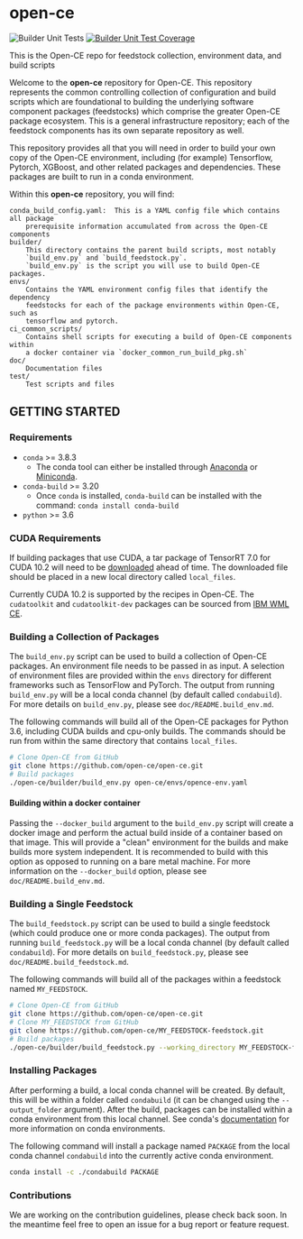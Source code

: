 # open-ce

![Builder Unit Tests](https://github.com/open-ce/open-ce/workflows/Open-CE%20Builder%20Unit%20Tests/badge.svg)
[![Builder Unit Test Coverage](https://codecov.io/gh/open-ce/open-ce/branch/master/graph/badge.svg)](https://codecov.io/gh/open-ce/open-ce)

This is the Open-CE repo for feedstock collection, environment data, and build scripts

Welcome to the **open-ce** repository for Open-CE. This repository
represents the common controlling collection of configuration and
build scripts which are foundational to building the underlying
software component packages (feedstocks) which comprise the greater Open-CE
package ecosystem.  This is a general infrastructure repository; each of the
feedstock components has its own separate repository as well.

This repository provides all that you will need in order to build your own copy
of the Open-CE environment, including (for example) Tensorflow, Pytorch,
XGBoost, and other related packages and dependencies. These packages are built
to run in a conda environment.

Within this **open-ce** repository, you will find:

```text
conda_build_config.yaml:  This is a YAML config file which contains all package
    prerequisite information accumulated from across the Open-CE components
builder/
    This directory contains the parent build scripts, most notably
    `build_env.py` and `build_feedstock.py`.
    `build_env.py` is the script you will use to build Open-CE packages.
envs/
    Contains the YAML environment config files that identify the dependency
    feedstocks for each of the package environments within Open-CE, such as
    tensorflow and pytorch.
ci_common_scripts/
    Contains shell scripts for executing a build of Open-CE components within
    a docker container via `docker_common_run_build_pkg.sh`
doc/
    Documentation files
test/
    Test scripts and files
```

## GETTING STARTED

### Requirements
* `conda` >= 3.8.3
  * The conda tool can either be installed through [Anaconda](https://www.anaconda.com/products/individual#Downloads) or [Miniconda](https://docs.conda.io/en/latest/miniconda.html).
* `conda-build` >= 3.20
  * Once `conda` is installed, `conda-build` can be installed with the command: `conda install conda-build`
* `python` >= 3.6

### CUDA Requirements
If building packages that use CUDA, a tar package of TensorRT 7.0 for CUDA 10.2 will need to be [downloaded](https://developer.nvidia.com/nvidia-tensorrt-7x-download) ahead of time. The downloaded file should be placed in a new local directory called `local_files`.

Currently CUDA 10.2 is supported by the recipes in Open-CE. The `cudatoolkit` and `cudatoolkit-dev` packages can be sourced from [IBM WML CE](https://public.dhe.ibm.com/ibmdl/export/pub/software/server/ibm-ai/conda/#/).

### Building a Collection of Packages
The `build_env.py` script can be used to build a collection of Open-CE packages. An environment file needs to be passed in as input. A selection of environment files are provided within the `envs` directory for different frameworks such as TensorFlow and PyTorch. The output from running `build_env.py` will be a local conda channel (by default called `condabuild`). For more details on `build_env.py`, please see `doc/README.build_env.md`.

The following commands will build all of the Open-CE packages for Python 3.6, including CUDA builds and cpu-only builds. The commands should be run from within the same directory that contains `local_files`.

```bash
# Clone Open-CE from GitHub
git clone https://github.com/open-ce/open-ce.git
# Build packages
./open-ce/builder/build_env.py open-ce/envs/opence-env.yaml
```

#### Building within a docker container
Passing the `--docker_build` argument to the `build_env.py` script will create a docker image and perform the actual build inside of a container based on that image. This will provide a "clean" environment for the builds and make builds more system independent. It is recommended to build with this option as opposed to running on a bare metal machine. For more information on the `--docker_build` option, please see `doc/README.build_env.md`.

### Building a Single Feedstock
The `build_feedstock.py` script can be used to build a single feedstock (which could produce one or more conda packages). The output from running `build_feedstock.py` will be a local conda channel (by default called `condabuild`). For more details on `build_feedstock.py`, please see `doc/README.build_feedstock.md`.

The following commands will build all of the packages within a feedstock named `MY_FEEDSTOCK`.

```bash
# Clone Open-CE from GitHub
git clone https://github.com/open-ce/open-ce.git
# Clone MY_FEEDSTOCK from GitHub
git clone https://github.com/open-ce/MY_FEEDSTOCK-feedstock.git
# Build packages
./open-ce/builder/build_feedstock.py --working_directory MY_FEEDSTOCK-feedstock
```

### Installing Packages
After performing a build, a local conda channel will be created. By default, this will be within a folder called `condabuild` (it can be changed using the `--output_folder` argument). After the build, packages can be installed within a conda environment from this local channel. See conda's [documentation](https://docs.conda.io/projects/conda/en/latest/user-guide/index.html) for more information on conda environments.

The following command will install a package named `PACKAGE` from the local conda channel `condabuild` into the currently active conda environment.

```bash
conda install -c ./condabuild PACKAGE
```

### Contributions
We are working on the contribution guidelines, please check back soon. In the meantime feel free to open an issue for a bug report or feature request.
